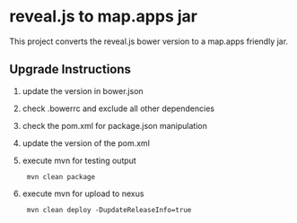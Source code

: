 # reveal.js to map.apps jar

This project converts the reveal.js bower version to a map.apps friendly jar.

## Upgrade Instructions

1. update the version in bower.json

2. check .bowerrc and exclude all other dependencies

3. check the pom.xml for package.json manipulation

4. update the version of the pom.xml

5. execute mvn for testing output

        mvn clean package

6. execute mvn for upload to nexus

        mvn clean deploy -DupdateReleaseInfo=true
